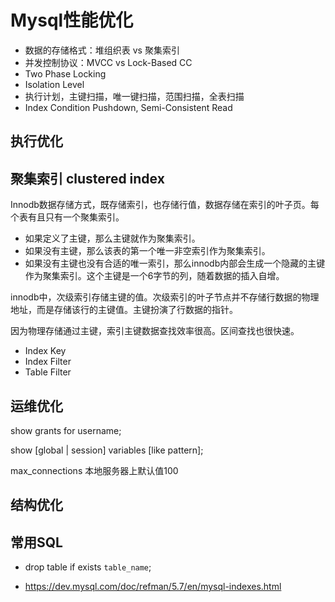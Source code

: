 # Mysql性能优化

* 数据的存储格式：堆组织表 vs 聚集索引
* 并发控制协议：MVCC vs Lock-Based CC
* Two Phase Locking
* Isolation Level
* 执行计划，主键扫描，唯一键扫描，范围扫描，全表扫描
* Index Condition Pushdown, Semi-Consistent Read

## 执行优化


## 聚集索引 clustered index

Innodb数据存储方式，既存储索引，也存储行值，数据存储在索引的叶子页。每个表有且只有一个聚集索引。

* 如果定义了主键，那么主键就作为聚集索引。
* 如果没有主键，那么该表的第一个唯一非空索引作为聚集索引。
* 如果没有主键也没有合适的唯一索引，那么innodb内部会生成一个隐藏的主键作为聚集索引。这个主键是一个6字节的列，随着数据的插入自增。

innodb中，次级索引存储主键的值。次级索引的叶子节点并不存储行数据的物理地址，而是存储该行的主键值。主键扮演了行数据的指针。

因为物理存储通过主键，索引主键数据查找效率很高。区间查找也很快速。


* Index Key
* Index Filter
* Table Filter

## 运维优化

show grants for username;


show [global | session] variables [like pattern];

max_connections
    本地服务器上默认值100

## 结构优化

## 常用SQL
* drop table if exists `table_name`;

* https://dev.mysql.com/doc/refman/5.7/en/mysql-indexes.html

